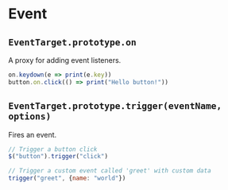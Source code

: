 # Event

## `EventTarget.prototype.on`

A proxy for adding event listeners.

```javascript
on.keydown(e => print(e.key))
button.on.click(() => print("Hello button!"))
```

## `EventTarget.prototype.trigger(eventName, options)`

Fires an event.

```javascript
// Trigger a button click
$("button").trigger("click")

// Trigger a custom event called 'greet' with custom data
trigger("greet", {name: "world"})
```

